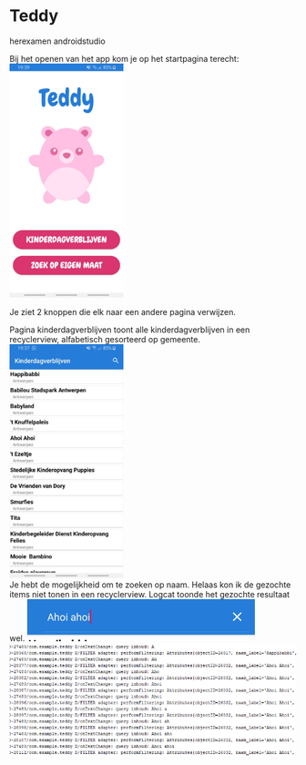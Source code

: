 # Teddy
 herexamen androidstudio


Bij het openen van het app kom je op het startpagina terecht: </br>
<img src="media/startPagina.PNG" alt="drawing" width="200"/> </br>

Je ziet 2 knoppen die elk naar een andere pagina verwijzen.

Pagina kinderdagverblijven toont alle kinderdagverblijven in een recyclerview, alfabetisch gesorteerd op gemeente. </br>
<img src="media/kinderdagverblijven.jpeg" alt="drawing" width="200"/> </br>
Je hebt de mogelijkheid om te zoeken op naam. Helaas kon ik de gezochte items niet tonen in een recyclerview. 
Logcat toonde het gezochte resultaat wel.
<img src="media/zoektext.jpeg" alt="drawing" width="400"/> </br>
<img src="media/zoekQuery.PNG" alt="drawing" width="800"/> </br>




